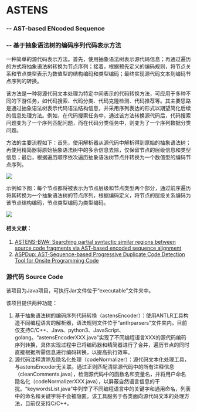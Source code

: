 # ASTENS

### 	-- AST-based ENcoded Sequence

### 	-- 基于抽象语法树的编码序列代码表示方法

​		一种简单的源代码表示方法。首先，使用抽象语法树表示源代码信息；再通过遍历的方式将抽象语法树转换为节点序列；接着，根据预先定义的编码规则，将节点关系和节点类型表示为数值型的结构编码和类型编码；最终实现源代码文本到编码节点序列的转换。

​		该方法是一种将源代码文本处理为特定中间表示的代码转换方法，可应用于多种不同的下游任务，如代码搜索、代码分类、代码克隆检测、代码推荐等。其主要思路是通过抽象语法树表示代码语法结构信息，并采用序列表达的形式以期望简化后续的信息处理方法。例如，在代码搜索任务中，通过该方法转换源代码后，代码搜索问题变为了一个序列匹配问题，而在代码分类任务中，则变为了一个序列数据分类问题。

​		方法的主要流程如下：首先，使用解析器从源代码中解析得到原始的抽象语法树；再使用精简器将原始抽象语法树中的多余信息去除，仅保留节点的层级信息和类型信息；最后，根据遍历顺序依次遍历抽象语法树节点并转换为一个数值型的编码节点序列。

![](/Users/yys/Library/CloudStorage/OneDrive-个人/Documents/Ph.D/Papers/学位论文/figures/代码表示/ASTENS.svg)

​		示例如下图：每个节点都将被表示为节点层级和节点类型两个部分，通过前序遍历将其转换为一个抽象语法树的节点序列，根据编码定义，将节点的层级关系编码为该节点结构编码，节点类型编码为类型编码。

![](/Users/yys/Library/CloudStorage/OneDrive-个人/Documents/Ph.D/Papers/学位论文/figures/代码表示/ASTENS-example.svg)

#### 相关文献：

1. [ASTENS-BWA: Searching partial syntactic similar regions between source code fragments via AST-based encoded sequence alignment](https://www.sciencedirect.com/science/article/abs/pii/S0167642322000727)
2. [ASPDup: AST-Sequence-based Progressive Duplicate Code Detection Tool for Onsite Programming Code](https://dl.acm.org/doi/10.1145/3457913.3457938)

### 源代码 Source Code

该项目为Java项目，可执行Jar文件位于“executable”文件夹中。

该项目提供两种功能：

1. 基于抽象语法树的编码序列代码转换（astensEncoder）：使用ANTLR工具构造不同编程语言的解析器，语法规则文件位于“antlrparsers”文件夹内，目前仅支持C/C++、Java、python3、JavaScript、golang。“astensEncoderXXX.java”实现了不同编程语言XXX的源代码编码序列转换，具体实现过程中已将编码器和精简器进行了合并，遍历节点的同时直接根据所需信息进行编码转换，以提高执行效率。
2. 源代码注释清除及隐名化处理（codeNormalizer）：源代码文本化处理工具，与astensEncoder无关联。通过正则匹配清除源代码中的所有注释信息（cleanComments.java），检测源代码中的函数名和变量名，并将用户命名隐名化（codeNormalizerXXX.java），以屏蔽自然语言信息的干扰。“keywordsList.java”中列举了不同编程语言中的关键字和通用命名，列表中的命名和关键字将不会被隐匿。该工具服务于各类面向源代码文本的处理方法，目前仅支持C/C++。
